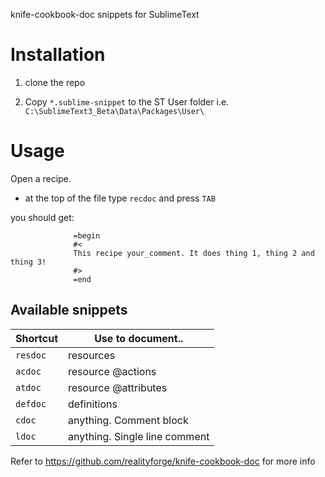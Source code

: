 knife-cookbook-doc snippets for SublimeText

# Installation

1. clone the repo 

2. Copy `*.sublime-snippet` to the ST User folder i.e. `C:\SublimeText3_Beta\Data\Packages\User\`

# Usage

Open a recipe.

* at the top of the file type `recdoc` and press `TAB`

you should get:
```
              =begin
              #<
              This recipe your_comment. It does thing 1, thing 2 and thing 3!
              #>
              =end
```
## Available snippets

Shortcut|Use to document..
--------|--------
`resdoc`  | resources 
`acdoc`  | resource @actions
`atdoc`   | resource @attributes
`defdoc`  | definitions
`cdoc`    | anything. Comment block
`ldoc` |  anything. Single line comment



Refer to https://github.com/realityforge/knife-cookbook-doc for more info

